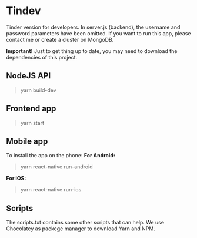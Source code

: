 # Tindev
Tinder version for developers.
In server.js (backend), the username and password parameters have been omitted. If you want to run this app, please contact me or create a cluster on MongoDB.

**Important!**
Just to get thing up to date, you may need to download the dependencies of this project.

## NodeJS API
> yarn build-dev

## Frontend app
> yarn start

## Mobile app
To install the app on the phone:
**For Android:**
> yarn react-native run-android

**For iOS:**
> yarn react-native run-ios

## Scripts
The scripts.txt contains some other scripts that can help. We use Chocolatey as packege manager to download Yarn and NPM.

